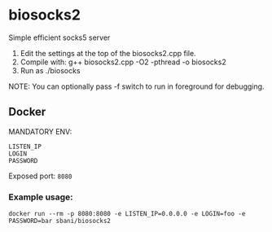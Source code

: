 biosocks2
=========

Simple efficient socks5 server

1. Edit the settings at the top of the biosocks2.cpp file.
2. Compile with: g++ biosocks2.cpp -O2 -pthread -o biosocks2
3. Run as ./biosocks

NOTE: You can optionally pass -f switch to run in foreground for debugging.


## Docker

MANDATORY ENV:
```
LISTEN_IP
LOGIN
PASSWORD
```

Exposed port: `8080`

### Example usage:
```
docker run --rm -p 8080:8080 -e LISTEN_IP=0.0.0.0 -e LOGIN=foo -e PASSWORD=bar sbani/biosocks2
```
